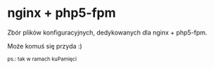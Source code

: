 nginx + php5-fpm
=====

Zbór plików konfiguracyjnych, dedykowanych dla nginx + php5-fpm. 

Może komuś się przyda :)

<small>ps.: tak w ramach kuPamięci</small> 
